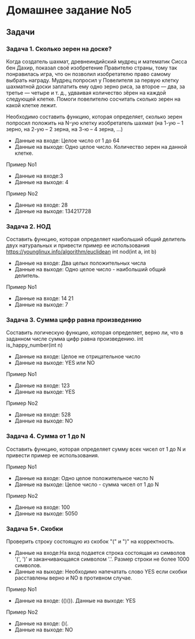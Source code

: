 # Домашнее задание No5

## Задачи

### Задача 1. Сколько зерен на доске?

Когда создатель шахмат, древнеиндийский мудрец и математик Сисса бен Дахир, показал своё изобретение Правителю страны, тому так понравилась игра, что он позволил изобретателю право самому выбрать награду. Мудрец попросил у Повелителя за первую клетку шахматной доски заплатить ему одно зерно риса, за второе — два, за третье — четыре и т. д., удваивая количество зёрен на каждой следующей клетке. Помоги повелителю сосчитать сколько зерен на какой клетке лежит.

Необходимо составить функцию, которая определяет, сколько зерен попросил положить на N-ую клетку изобретатель шахмат (на 1-ую – 1 зерно, на 2-ую – 2 зерна, на 3-ю – 4 зерна, ...)

- Данные на входе: Целое число от 1 до 64
- Данные на выходе: Одно целое число. Количество зерен на данной клетке.

Пример No1
- Данные на входе:3
- Данные на выходе: 4

Пример No2
- Данные на входе: 28
- Данные на выходе: 134217728


### Задача 2. НОД

Составить функцию, которая определяет наибольший общий делитель двух натуральных и привести пример ее использования
https://younglinux.info/algorithm/euclidean int nod(int a, int b)


- Данные на входе: Два целых положительных числа
- Данные на выходе: Одно целое число - наибольший общий делитель.

Пример No1
- Данные на входе: 14 21
- Данные на выходе: 7

### Задача 3. Сумма цифр равна произведению

Составить логическую функцию, которая определяет, верно ли, что в заданном числе сумма цифр равна произведению. int is_happy_number(int n)

- Данные на входе: Целое не отрицательное число
- Данные на выходе: YES или NO

Пример No1
- Данные на входе: 123
- Данные на выходе: YES

Пример No2
- Данные на входе: 528
- Данные на выходе: NO

### Задача 4. Сумма от 1 до N

Составить функцию, которая определяет сумму всех чисел от 1 до N и привести пример ее использования.

Пример No1
- Данные на входе: Одно целое положительное число N
- Данные на выходе: Целое число - сумма чисел от 1 до N

Пример No2
- Данные на входе: 100
- Данные на выходе: 5050

### Задача 5*. Скобки
Проверить строку состоящую из скобок "(" и ")" на корректность.

- Данные на входе:На вход подается строка состоящая из символов '(', ')' и заканчивающаяся символом '.'. Размер строки не более 1000 символов.
- Данные на выходе: Необходимо напечатать слово YES если скобки расставлены верно и NO в противном случае.

Пример No1
- Данные на входе: (()()).
Данные на выходе: YES

Пример No2
- Данные на входе: ()(.
- Данные на выходе: NO
